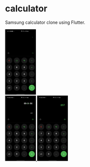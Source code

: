 # calculator

Samsung calculator clone using Flutter.

<img src="https://github.com/MrKhay/Samsung-Calculator-Clone/blob/master/assests/screenshot/screenshot1.jpg" width="100" ><br><img src="https://github.com/MrKhay/Samsung-Calculator-Clone/blob/master/assests/screenshot/screenshot3.jpg" width="100" >,<img src="https://github.com/MrKhay/Samsung-Calculator-Clone/blob/master/assests/screenshot/Screenshot_20230328-195618.jpg" width="100" >



